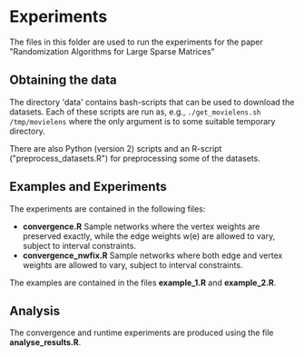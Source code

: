 Experiments
===========

The files in this folder are used to run the experiments for the paper
"Randomization Algorithms for Large Sparse Matrices"


Obtaining the data
-------------------

The directory 'data' contains bash-scripts that can be used to download the datasets.
Each of these scripts are run as, e.g., `./get_movielens.sh /tmp/movielens` where the only argument
is to some suitable temporary directory.

There are also Python (version 2) scripts and an R-script ("preprocess_datasets.R") for preprocessing
some of the datasets.


Examples and Experiments
-------------------------
The experiments are contained in the following files:

- **convergence.R** Sample networks where the vertex weights are preserved exactly, while the edge weights w(e) are allowed to vary, subject to interval constraints.
- **convergence_nwfix.R** Sample networks where both edge and vertex weights are allowed to vary, subject to interval constraints.

The examples are contained in the files **example_1.R** and **example_2.R**.


Analysis
---------
The convergence and runtime experiments are produced using the file **analyse_results.R**.
